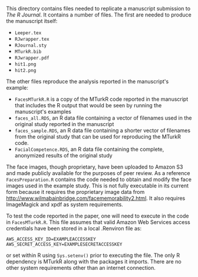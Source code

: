 This directory contains files needed to replicate a manuscript submission to *The R Journal*. It contains a number of files. The first are needed to produce the manuscript itself:

 * `Leeper.tex`
 * `RJwrapper.tex`
 * `RJournal.sty`
 * `MTurkR.bib`
 * `RJwrapper.pdf`
 * `hit1.png`
 * `hit2.png`
 
The other files reproduce the analysis reported in the manuscript's example:

 * `FacesMTurkR.R` is a copy of the MTurkR code reported in the manuscript that includes the R output that would be seen by running the manuscript's examples
 * `faces_all.RDS`, an R data file containing a vector of filenames used in the original study reported in the manuscript
 * `faces_sample.RDS`, an R data file containing a shorter vector of filenames from the original study that can be used for reproducing the MTurkR code.
 * `FacialCompetence.RDS`, an R data file containing the complete, anonymized results of the original study

The face images, though proprietary, have been uploaded to Amazon S3 and made publicly available for the purposes of peer review. As a reference `FacesPreparation.R` contains the code needed to obtain and modify the face images used in the example study. This is not fully executable in its current form because it requires the proprietary image data from http://www.wilmabainbridge.com/facememorability2.html. It also requires ImageMagick and xpdf as system requirements.
 
To test the code reported in the paper, one will need to execute in the code in `FacesMTurkR.R`. This file assumes that valid Amazon Web Services access credentials have been stored in a local .Renviron file as:

```
AWS_ACCESS_KEY_ID=EXAMPLEACCESSKEY
AWS_SECRET_ACCESS_KEY=EXAMPLESECRETACCESSKEY
```

or set within R using `Sys.setenv()` prior to executing the file. The only R dependency is MTurkR along with the packages it imports. There are no other system requirements other than an internet connection.
